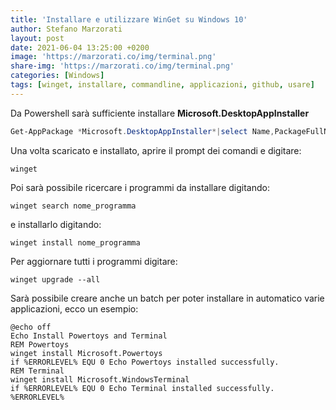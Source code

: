 ```yaml
---
title: 'Installare e utilizzare WinGet su Windows 10'
author: Stefano Marzorati
layout: post
date: 2021-06-04 13:25:00 +0200
image: 'https://marzorati.co/img/terminal.png'
share-img: 'https://marzorati.co/img/terminal.png'
categories: [Windows]
tags: [winget, installare, commandline, applicazioni, github, usare]
---
```

Da Powershell sarà sufficiente installare **Microsoft.DesktopAppInstaller**

~~~powershell
Get-AppPackage *Microsoft.DesktopAppInstaller*|select Name,PackageFullName   
~~~

Una volta scaricato e installato, aprire il prompt dei comandi e digitare:   

<code>winget</code>

Poi sarà possibile ricercare i programmi da installare digitando:   

<code>winget search nome_programma</code>

e installarlo digitando:   

<code>winget install nome_programma</code>

Per aggiornare tutti i programmi digitare:   

<code>winget upgrade --all</code>

Sarà possibile creare anche un batch per poter installare in automatico varie applicazioni, ecco un esempio:

~~~batch
@echo off  
Echo Install Powertoys and Terminal  
REM Powertoys  
winget install Microsoft.Powertoys  
if %ERRORLEVEL% EQU 0 Echo Powertoys installed successfully.  
REM Terminal  
winget install Microsoft.WindowsTerminal  
if %ERRORLEVEL% EQU 0 Echo Terminal installed successfully.   %ERRORLEVEL%
~~~